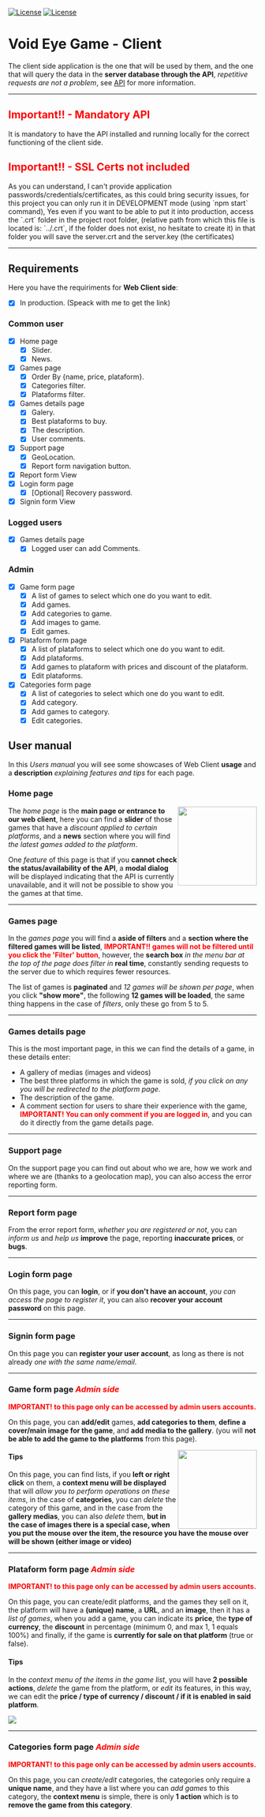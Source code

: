 [![License](https://img.shields.io/static/v1?label=See&message=Readme&color=informational&style=for-the-badge)](../) [![License](https://img.shields.io/static/v1?label=See&message=API&color=informational&style=for-the-badge)](../void-eye-games-api)

# Void Eye Game - Client
The client side application is the one that will be used by them, and the one that will query the data in the **server database through the API**, *repetitive requests are not a problem*, see [API](../void-eye-games-api) for more information.

<hr/>
<h2><strong style="color:red;">Important!! - Mandatory API</strong></h2>
It is mandatory to have the API installed and running locally for the correct functioning of the client side.

<h2><strong style="color:red;">Important!! - SSL Certs not included</strong></h2>
As you can understand, I can't provide application passwords/credentials/certificates, as this could bring security issues, for this project you can only run it in DEVELOPMENT mode (using `npm start` command), Yes even if you want to be able to put it into production, access the `.crt` folder in the project root folder, (relative path from which this file is located is: `../.crt`, if the folder does not exist, no hesitate to create it) in that folder you will save the server.crt and the server.key (the certificates)
<hr/>

## Requirements
Here you have the requiriments for **Web Client side**:
- [X] In production. (Speack with me to get the link)
### Common user
- [x] Home page
    - [x] Slider.
    - [x] News.
- [x] Games page
    - [x] Order By {name, price, plataform}.
    - [x] Categories filter.
    - [x] Plataforms filter.
- [x] Games details page
    - [x] Galery.
    - [x] Best plataforms to buy.
    - [x] The description.
    - [x] User comments.
- [x] Support page
    - [x] GeoLocation.
    - [x] Report form navigation button.
- [x] Report form View
- [x] Login form page
    - [x] [Optional] Recovery password.
- [x] Signin form View

### Logged users
- [x] Games details page
    - [x] Logged user can add Comments.

### Admin
- [x] Game form page
    - [x] A list of games to select which one do you want to edit.
    - [x] Add games.
    - [x] Add categories to game.
    - [x] Add images to game.
    - [x] Edit games.
- [x] Plataform form page
    - [x] A list of plataforms to select which one do you want to edit.
    - [x] Add plataforms.
    - [x] Add games to plataform with prices and discount of the plataform.
    - [x] Edit plataforms.
- [x] Categories form page
    - [x] A list of categories to select which one do you want to edit.
    - [x] Add category.
    - [x] Add games to category.
    - [x] Edit categories.

## User manual
In this *Users manual* you will see some showcases of Web Client **usage** and a **description** *explaining features and tips* for each page.

### Home page
<img style="float: right;height:10rem;" src="../docs/manuals/client/NoApiConnection.png"/>

The *home page* is the **main page or entrance to our web client**, here you can find a **slider** of those games that have a *discount applied to certain platforms*, and a **news** section where you will find *the latest games added to the platform*.

One *feature* of this page is that if you **cannot check the status/availability of the API**, a **modal dialog** will be displayed indicating that the API is currently unavailable, and it will not be possible to show you the games at that time.

<hr/>

### Games page
In the *games page* you will find a **aside of filters** and a **section where the filtered games will be listed**, **<span style="color: red;">IMPORTANT!! games will not be filtered until you click the 'Filter' button</span>**, however, the **search box** *in the menu bar at the top of the page does filter in* **real time**, constantly sending requests to the server due to which requires fewer resources.

The list of games is **paginated** and *12 games will be shown per page*, when you click **"show more"**, the following **12 games will be loaded**, the same thing happens in the case of *filters*, only these go from 5 to 5.

<hr/>

### Games details page
This is the most important page, in this we can find the details of a game, in these details enter:
- A gallery of medias (images and videos)
- The best three platforms in which the game is sold, *if you click on any you will be redirected to the platform page*.
- The description of the game.
- A comment section for users to share their experience with the game, **<span style="color: red;">IMPORTANT! You can only comment if you are logged in</span>**, and you can do it directly from the game details page.

<hr/>

### Support page
On the support page you can find out about who we are, how we work and where we are (thanks to a geolocation map), you can also access the error reporting form.

<hr/>

### Report form page
From the error report form, *whether you are registered or not*, you can *inform us* and *help us* **improve** the page, reporting **inaccurate prices**, or **bugs**.

<hr/>

### Login form page
On this page, you can **login**, or if **you don't have an account**, *you can access the page to register it*, you can also **recover your account password** on this page.

<hr/>

### Signin form page
On this page you can **register your user account**, as long as there is not already *one with the same name/email*.

<hr/>

### Game form page _<span style="color: red;">Admin side</span>_
**<span style="color: red;">IMPORTANT! to this page only can be accessed by admin users accounts.</span>**

On this page, you can **add/edit** games, **add categories to them**, **define a cover/main image for the game**, and **add media to the gallery**. (you will **not be able to add the game to the platforms** from this page).

<img style="float: right;height:10rem;" src="../docs/manuals/client/HoverForImage.png"/>

#### Tips
On this page, you can find lists, if you **left or right click** on them, a **context menu will be displayed** that will *allow you to perform operations on these items*, in the case of **categories**, you can *delete* the category of this game, and in the case from the **gallery medias**, you can also *delete* them, **but in the case of images there is a special case, when you put the mouse over the item, the resource you have the mouse over will be shown (either image or video)**

<hr/>

### Plataform form page _<span style="color: red;">Admin side</span>_
**<span style="color: red;">IMPORTANT! to this page only can be accessed by admin users accounts.</span>**

On this page, you can create/edit platforms, and the games they sell on it, the platform will have a **(unique) name**, a **URL**, and an **image**, then it has a *list of games*, when you add a game, you can indicate its **price**, the **type of currency**, the **discount** in percentage (minimum 0, and max 1, 1 equals 100%) and finally, if the game is **currently for sale on that platform** (true or false).

#### Tips
In the *context menu of the items in the game list*, you will have **2 possible actions**, *delete* the game from the platform, or *edit* its features, in this way, we can edit the **price / type of currency / discount / if it is enabled in said platform**.

<div class="center">
    <img src="../docs/manuals/client/GameItemContextMenu.png"/>
</div>

<hr/>

### Categories form page _<span style="color: red;">Admin side</span>_
**<span style="color: red;">IMPORTANT! to this page only can be accessed by admin users accounts.</span>**

On this page, you can *create/edit* categories, the categories only require a **unique name**, and they have a list where you can *add games* to this category, the **context menu** is simple, there is only **1 action** which is to **remove the game from this category**.
